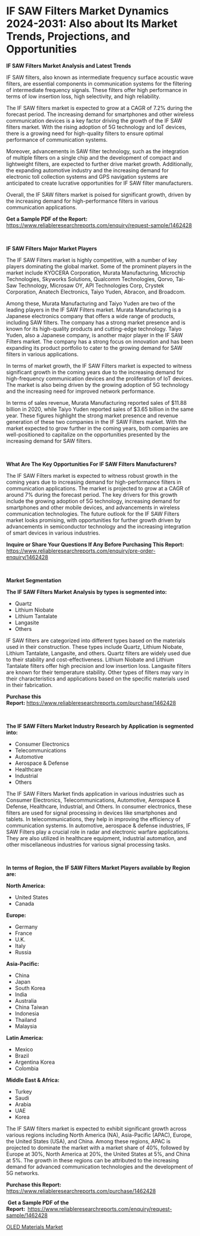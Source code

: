 <p><h1>IF SAW Filters Market Dynamics 2024-2031: Also about Its Market Trends, Projections, and Opportunities</h1></p><p><strong>IF SAW Filters Market Analysis and Latest Trends</strong></p>
<p><p>IF SAW filters, also known as intermediate frequency surface acoustic wave filters, are essential components in communication systems for the filtering of intermediate frequency signals. These filters offer high performance in terms of low insertion loss, high selectivity, and high reliability.</p><p>The IF SAW filters market is expected to grow at a CAGR of 7.2% during the forecast period. The increasing demand for smartphones and other wireless communication devices is a key factor driving the growth of the IF SAW filters market. With the rising adoption of 5G technology and IoT devices, there is a growing need for high-quality filters to ensure optimal performance of communication systems.</p><p>Moreover, advancements in SAW filter technology, such as the integration of multiple filters on a single chip and the development of compact and lightweight filters, are expected to further drive market growth. Additionally, the expanding automotive industry and the increasing demand for electronic toll collection systems and GPS navigation systems are anticipated to create lucrative opportunities for IF SAW filter manufacturers.</p><p>Overall, the IF SAW filters market is poised for significant growth, driven by the increasing demand for high-performance filters in various communication applications.</p></p>
<p><strong>Get a Sample PDF of the Report:&nbsp;</strong> <a href="https://www.reliableresearchreports.com/enquiry/request-sample/1462428">https://www.reliableresearchreports.com/enquiry/request-sample/1462428</a></p>
<p>&nbsp;</p>
<p><strong>IF SAW Filters Major Market Players</strong></p>
<p><p>The IF SAW Filters market is highly competitive, with a number of key players dominating the global market. Some of the prominent players in the market include KYOCERA Corporation, Murata Manufacturing, Microchip Technologies, Skyworks Solutions, Qualcomm Technologies, Qorvo, Tai-Saw Technology, Microsaw OY, API Technologies Corp, Crystek Corporation, Anatech Electronics, Taiyo Yuden, Abracon, and Broadcom.</p><p>Among these, Murata Manufacturing and Taiyo Yuden are two of the leading players in the IF SAW Filters market. Murata Manufacturing is a Japanese electronics company that offers a wide range of products, including SAW filters. The company has a strong market presence and is known for its high-quality products and cutting-edge technology. Taiyo Yuden, also a Japanese company, is another major player in the IF SAW Filters market. The company has a strong focus on innovation and has been expanding its product portfolio to cater to the growing demand for SAW filters in various applications.</p><p>In terms of market growth, the IF SAW Filters market is expected to witness significant growth in the coming years due to the increasing demand for high-frequency communication devices and the proliferation of IoT devices. The market is also being driven by the growing adoption of 5G technology and the increasing need for improved network performance.</p><p>In terms of sales revenue, Murata Manufacturing reported sales of $11.88 billion in 2020, while Taiyo Yuden reported sales of $3.65 billion in the same year. These figures highlight the strong market presence and revenue generation of these two companies in the IF SAW Filters market. With the market expected to grow further in the coming years, both companies are well-positioned to capitalize on the opportunities presented by the increasing demand for SAW filters.</p></p>
<p>&nbsp;</p>
<p><strong>What Are The Key Opportunities For IF SAW Filters Manufacturers?</strong></p>
<p><p>The IF SAW Filters market is expected to witness robust growth in the coming years due to increasing demand for high-performance filters in communication applications. The market is projected to grow at a CAGR of around 7% during the forecast period. The key drivers for this growth include the growing adoption of 5G technology, increasing demand for smartphones and other mobile devices, and advancements in wireless communication technologies. The future outlook for the IF SAW Filters market looks promising, with opportunities for further growth driven by advancements in semiconductor technology and the increasing integration of smart devices in various industries.</p></p>
<p><strong>Inquire or Share Your Questions If Any Before Purchasing This Report:</strong> <a href="https://www.reliableresearchreports.com/enquiry/pre-order-enquiry/1462428">https://www.reliableresearchreports.com/enquiry/pre-order-enquiry/1462428</a></p>
<p>&nbsp;</p>
<p><strong>Market Segmentation</strong></p>
<p><strong>The IF SAW Filters Market Analysis by types is segmented into:</strong></p>
<p><ul><li>Quartz</li><li>Lithium Niobate</li><li>Lithium Tantalate</li><li>Langasite</li><li>Others</li></ul></p>
<p><p>IF SAW filters are categorized into different types based on the materials used in their construction. These types include Quartz, Lithium Niobate, Lithium Tantalate, Langasite, and others. Quartz filters are widely used due to their stability and cost-effectiveness. Lithium Niobate and Lithium Tantalate filters offer high precision and low insertion loss. Langasite filters are known for their temperature stability. Other types of filters may vary in their characteristics and applications based on the specific materials used in their fabrication.</p></p>
<p><strong>Purchase this Report:&nbsp;</strong><a href="https://www.reliableresearchreports.com/purchase/1462428">https://www.reliableresearchreports.com/purchase/1462428</a></p>
<p>&nbsp;</p>
<p><strong>The IF SAW Filters Market Industry Research by Application is segmented into:</strong></p>
<p><ul><li>Consumer Electronics</li><li>Telecommunications</li><li>Automotive</li><li>Aerospace & Defense</li><li>Healthcare</li><li>Industrial</li><li>Others</li></ul></p>
<p><p>The IF SAW Filters Market finds application in various industries such as Consumer Electronics, Telecommunications, Automotive, Aerospace & Defense, Healthcare, Industrial, and Others. In consumer electronics, these filters are used for signal processing in devices like smartphones and tablets. In telecommunications, they help in improving the efficiency of communication systems. In automotive, aerospace & defense industries, IF SAW Filters play a crucial role in radar and electronic warfare applications. They are also utilized in healthcare equipment, industrial automation, and other miscellaneous industries for various signal processing tasks.</p></p>
<p>&nbsp;</p>
<p><strong>In terms of Region, the IF SAW Filters Market Players available by Region are:</strong></p>
<p>
    <p> <strong> North America: </strong>
        <ul>
            <li>United States</li>
            <li>Canada</li>
        </ul>
        </p> 
    <p> <strong> Europe: </strong>
        <ul>
            <li>Germany</li>
            <li>France</li>
            <li>U.K.</li>
            <li>Italy</li>
            <li>Russia</li>
        </ul>
        </p> 
    <p> <strong> Asia-Pacific: </strong>
        <ul>
            <li>China</li>
            <li>Japan</li>
            <li>South Korea</li>
            <li>India</li>
            <li>Australia</li>
            <li>China Taiwan</li>
            <li>Indonesia</li>
            <li>Thailand</li>
            <li>Malaysia</li>
        </ul>
        </p> 
    <p> <strong> Latin America: </strong>
        <ul>
            <li>Mexico</li>
            <li>Brazil</li>
            <li>Argentina Korea</li>
            <li>Colombia</li>
        </ul>
        </p> 
    <p> <strong> Middle East & Africa: </strong>
        <ul>
            <li>Turkey</li>
            <li>Saudi</li>
            <li>Arabia</li>
            <li>UAE</li>
            <li>Korea</li>
        </ul>
    </p>
    </p>
<p><p>The IF SAW filters market is expected to exhibit significant growth across various regions including North America (NA), Asia-Pacific (APAC), Europe, the United States (USA), and China. Among these regions, APAC is projected to dominate the market with a market share of 40%, followed by Europe at 30%, North America at 20%, the United States at 5%, and China at 5%. The growth in these regions can be attributed to the increasing demand for advanced communication technologies and the development of 5G networks.</p></p>
<p><strong>Purchase this Report: </strong><a href="https://www.reliableresearchreports.com/purchase/1462428">https://www.reliableresearchreports.com/purchase/1462428</a></p>
<p>&nbsp;<strong>Get a Sample PDF of the Report:&nbsp;&nbsp;</strong><a href="https://www.reliableresearchreports.com/enquiry/request-sample/1462428">https://www.reliableresearchreports.com/enquiry/request-sample/1462428</a></p>
<p><strong></strong></p>
<p><p><a href="https://github.com/sofayahoo2023/Market-Research-Report-List-3/blob/main/oled-materials-market.md">OLED Materials Market</a></p></p>